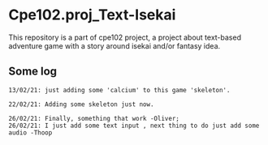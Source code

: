 # Cpe102.proj_Text-Isekai
This repository is a part of cpe102 project, a project about text-based adventure game with a story around isekai and/or fantasy idea. 
## Some log
```
13/02/21: just adding some 'calcium' to this game 'skeleton'.
```
```
22/02/21: Adding some skeleton just now.
```
```
26/02/21: Finally, something that work -Oliver;
26/02/21: I just add some text input , next thing to do just add some audio -Thoop 
```
